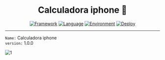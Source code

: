 <h1 align="center"> Calculadora iphone 📱 </h1>
<p align="center">
  <a href="https://img.shields.io/badge/Framework-React%20Native-blue"><img alt="Framework" src="https://img.shields.io/badge/Framework-React%20Native-blue"/></a>
  <a href="https://img.shields.io/badge/Language-Typescript-informational"><img alt="Language" src="https://img.shields.io/badge/Language-Typescript-informational"/></a>
  <a href="https://img.shields.io/badge/environment-Android%20%2F%20iOS-important"><img alt="Environment" src="https://img.shields.io/badge/environment-Android%20%2F%20iOS-important"/></a> 
  <a href="https://img.shields.io/badge/Deploy-PlayStore-yellowgreen"><img alt="Deploy" src="https://img.shields.io/badge/Deploy-PlayStore-yellowgreen"/></a> 
</p>

---
`Name:` Calculadora iphone <br>
`version:` 1.0.0




![1](https://user-images.githubusercontent.com/71857156/164958411-4d32df47-2114-44ae-970c-ab495563ef99.png)
